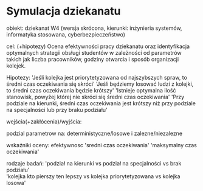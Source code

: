 # Symulacja dziekanatu

obiekt: dziekanat W4 (wersja skrócona, kierunki:
inżynieria systemów, informatyka stosowana, cyberbezpieczeństwo)

cel: (+hipotezy)
Ocena efektywności pracy dziekanatu oraz identyfikacja optymalnych strategii obsługi studentów w zależności od parametrów takich jak liczba pracowników, godziny otwarcia i sposób organizacji kolejek.

Hipotezy:
'Jeśli kolejka jest priorytetyzowana od najszybszych spraw, to średni czas oczekiwania się skróci'
'Jeśli będziemy losować ludzi z kolejki, to średni czas oczekiwania będzie krótszy'
'Istnieje optymalna ilość stanowisk, powyżej której nie skróci się średni czas oczekiwania'
'Przy podziale na kierunki, średni czas oczekiwania jest krótszy niż przy podziale na specjalności lub przy braku podziału'

wejścia(+zakłócenia)/wyjścia:


podzial parametrow na: deterministyczne/losowe i zalezne/niezalezne

wskaźniki oceny:
efektywnosc
'sredni czas oczekiwania'
'maksymalny czas oczekiwania'

rodzaje badań:
'podział na kierunki vs podział na specjalności vs brak podziału'\
'kolejka kto pierszy ten lepszy vs kolejka priorytetyzowana vs kolejka losowa' 

